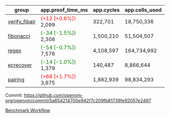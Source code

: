 | group | app.proof_time_ms | app.cycles | app.cells_used | leaf.proof_time_ms | leaf.cycles | leaf.cells_used |
| -- | -- | -- | -- | -- | -- | -- |
| [verify_fibair](https://github.com/openvm-org/openvm/blob/benchmark-results/benchmarks-pr/1982/verify_fibair-5a654214700e942f7c209fb81739fe92057e2497.md) |<span style='color: red'>(+12 [+0.6%])</span> 2,099 |  322,701 |  18,750,336 |- | - | - |
| [fibonacci](https://github.com/openvm-org/openvm/blob/benchmark-results/benchmarks-pr/1982/fibonacci-5a654214700e942f7c209fb81739fe92057e2497.md) |<span style='color: green'>(-34 [-1.5%])</span> 2,308 |  1,500,210 |  51,504,507 |- | - | - |
| [regex](https://github.com/openvm-org/openvm/blob/benchmark-results/benchmarks-pr/1982/regex-5a654214700e942f7c209fb81739fe92057e2497.md) |<span style='color: green'>(-54 [-0.7%])</span> 7,576 |  4,108,597 |  164,734,992 |- | - | - |
| [ecrecover](https://github.com/openvm-org/openvm/blob/benchmark-results/benchmarks-pr/1982/ecrecover-5a654214700e942f7c209fb81739fe92057e2497.md) |<span style='color: green'>(-14 [-1.0%])</span> 1,379 |  140,487 |  8,866,644 |- | - | - |
| [pairing](https://github.com/openvm-org/openvm/blob/benchmark-results/benchmarks-pr/1982/pairing-5a654214700e942f7c209fb81739fe92057e2497.md) |<span style='color: red'>(+66 [+1.7%])</span> 3,975 |  1,882,939 |  98,834,293 |- | - | - |


Commit: https://github.com/openvm-org/openvm/commit/5a654214700e942f7c209fb81739fe92057e2497

[Benchmark Workflow](https://github.com/openvm-org/openvm/actions/runs/17014455206)
